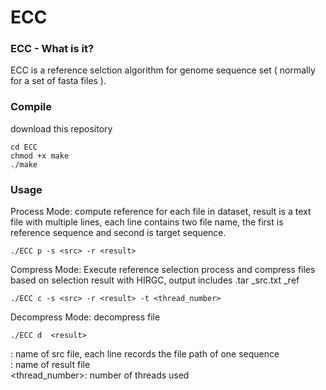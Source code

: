# ECC
### ECC - What is it?
ECC is a reference selction algorithm for genome sequence set ( normally for a set of fasta files ). 
 <br />

### Compile
download this repository <br />
```
cd ECC
chmod +x make
./make
```
### Usage
Process Mode: compute reference for each file in dataset, result is a text file with multiple lines, each line contains two file name, the first is reference sequence and second is target sequence.
```
./ECC p -s <src> -r <result>
```
Compress Mode: Execute reference selection process and compress files based on selection result with HIRGC, output includes <result>.tar <result>_src.txt <result>_ref  <br />
```
./ECC c -s <src> -r <result> -t <thread_number> 
```
Decompress Mode: decompress file
```
./ECC d  <result>
```
 
<src>: name of src file, each line records the file path of one sequence  <br />
<result>: name of result file  <br />
<thread_number>: number of threads used   <br />

